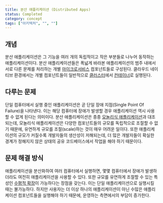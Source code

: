 ```yaml
---
title: 분산 애플리케이션 (Distributed Apps)
status: Completed
category: concept
tags: ["아키텍처", "", ""]
---
```


## 개념

분산 애플리케이션은 그 기능을 여러 개의 독립적이고 작은 부분들로 나누어 동작하는 애플리케이션이다.
분산 애플리케이션들은 폭넓게 바라본 애플리케이션의 범주 내에서 서로 다른 문제를 처리하는
개별 [마이크로서비스](/ko/microservices/) 컴포넌트들로 구성된다.
클라우드 네이티브 환경에서는 개별 컴포넌트들이 일반적으로 [클러스터](/cluster)에서 [컨테이너](/ko/container/)로 실행된다.

## 다루는 문제

단일 컴퓨터에서 실행 중인 애플리케이션은 곧 단일 장애 지점(Single Point Of Failure)을 나타낸다. 이는 해당 컴퓨터에 장애가 발생할 경우 애플리케이션 역시 사용할 수 없게 된다는 의미이다.
분산 애플리케이션은 종종 [모놀리식 애플리케이션](/ko/monolithic-apps/)과 대조되는데,
모놀리식 애플리케이션은 다양한 컴포넌트들의 규모를 독립적으로 조절할 수 없기 때문에, 유연하게 규모를 조절(scale)하는 것이 매우 어려운 일이다.
또한 애플리케이션의 규모가 커질수록 개발자들의 생산성이 저해되는데,
더 많은 개발자들이 확실한 경계가 정해지지 않은 상태의 공유 코드베이스에서 작업을 해야 하기 때문이다.

## 문제 해결 방식

애플리케이션을 분산화하여 여러 컴퓨터에서 실행하면, 몇몇 컴퓨터에서 장애가 발생하더라도 여전히 애플리케이션을 사용할 수 있다.
또한 규모를 유연하게 조절할 수 있는 특성인 [수평적 확장](/horizontal-scaling/)이 가능하다는 장점을 갖는다.
이는 단일 애플리케이션으로 실행시킬 때는 불가능하다.
하지만 사용자는 더 이상 하나의 애플리케이션이 아닌 수많은 애플리케이션 컴포넌트들을 실행해야 하기 때문에,
운영하는 측면에서의 부담이 증가한다.